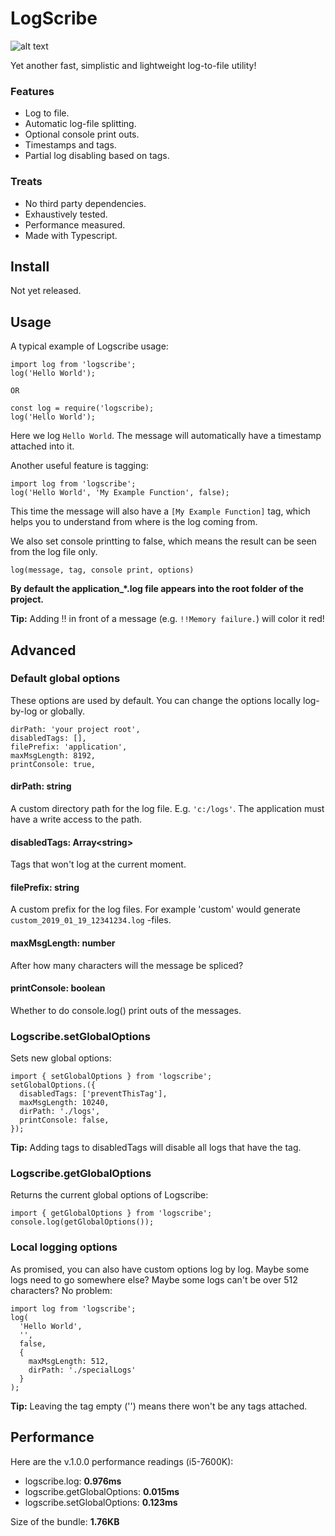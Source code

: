 # LogScribe

![alt text](https://github.com/ahoys/logscribe/blob/master/assets/logscribe_192.png "Logscribe")

Yet another fast, simplistic and lightweight log-to-file utility!

### Features
- Log to file.
- Automatic log-file splitting.
- Optional console print outs.
- Timestamps and tags.
- Partial log disabling based on tags.

### Treats
- No third party dependencies.
- Exhaustively tested.
- Performance measured.
- Made with Typescript.

## Install

Not yet released.

## Usage
A typical example of Logscribe usage:
```
import log from 'logscribe';
log('Hello World');

OR

const log = require('logscribe);
log('Hello World');
```
Here we log `Hello World`. The message will automatically have a timestamp attached into it.

Another useful feature is tagging:
```
import log from 'logscribe';
log('Hello World', 'My Example Function', false);
```
This time the message will also have a `[My Example Function]` tag, which helps you to understand from where is the log coming from.

We also set console printting to false, which means the result can be seen from the log file only.

`log(message, tag, console print, options)`

**By default the application_*.log file appears into the root folder of the project.**

**Tip:** Adding !! in front of a message (e.g. `!!Memory failure.`) will color it red!

## Advanced

### Default global options
These options are used by default. You can change the options locally log-by-log or globally.
```
dirPath: 'your project root',
disabledTags: [],
filePrefix: 'application',
maxMsgLength: 8192,
printConsole: true,
```

#### dirPath: string
A custom directory path for the log file. E.g. `'c:/logs'`. The application must have a write access to the path.

#### disabledTags: Array\<string\>
Tags that won't log at the current moment.

#### filePrefix: string
A custom prefix for the log files. For example 'custom' would generate `custom_2019_01_19_12341234.log` -files.

#### maxMsgLength: number
After how many characters will the message be spliced?

#### printConsole: boolean
Whether to do console.log() print outs of the messages.

### Logscribe.setGlobalOptions
Sets new global options:
```
import { setGlobalOptions } from 'logscribe';
setGlobalOptions.({
  disabledTags: ['preventThisTag'],
  maxMsgLength: 10240,
  dirPath: './logs',
  printConsole: false,
});
```

**Tip:** Adding tags to disabledTags will disable all logs that have the tag.

### Logscribe.getGlobalOptions
Returns the current global options of Logscribe:
```
import { getGlobalOptions } from 'logscribe';
console.log(getGlobalOptions());
```

### Local logging options
As promised, you can also have custom options log by log. Maybe some logs need to go somewhere else? Maybe some logs can't be over 512 characters? No problem:
```
import log from 'logscribe';
log(
  'Hello World',
  '',
  false,
  {
    maxMsgLength: 512,
    dirPath: './specialLogs'
  }
);
```

**Tip:** Leaving the tag empty ('') means there won't be any tags attached.

## Performance
Here are the v.1.0.0 performance readings (i5-7600K):
- logscribe.log: **0.976ms**
- logscribe.getGlobalOptions: **0.015ms**
- logscribe.setGlobalOptions: **0.123ms**

Size of the bundle: **1.76KB**
